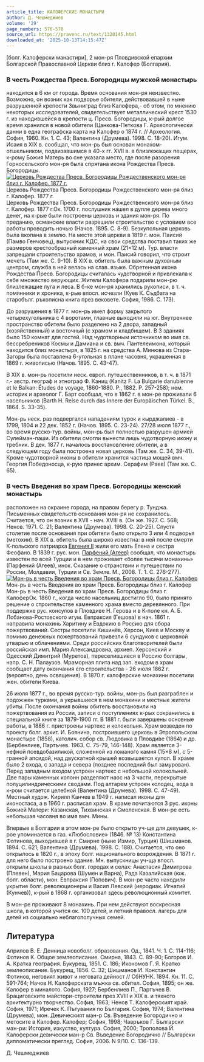 ```yaml
---
article_title: КАЛОФЕРСКИЕ МОНАСТЫРИ
author: Д. Чешмеджиев
volume: '29'
page_numbers: 576-578
source_url: https://pravenc.ru/text/1320145.html
downloaded_at: '2025-10-13T14:15:47Z'
---
```


[болг. Калоферски манастири], 2 мон-ря Пловдивской епархии Болгарской Православной Церкви близ г. Калофер (Болгария).

### В честь Рождества Пресв. Богородицы мужской монастырь

находится в 6 км от города. Время основания мон-ря неизвестно. Возможно, он возник как подворье обители, действовавшей в ныне разрушенной крепости Звыниград близ Калофера,- об этом, по мнению некоторых исследователей, свидетельствует металлический крест 1530 г. из находившейся в крепости ц. Пресв. Богородицы, к-рый долгое время хранился в новой обители (Цанкова-Петкова Г. Археологически данни в една географска карта на Калофер о 1874 г. // Археология. София, 1960. Кн. 1. С. 43; Валентина (Друмева). 1998. С. 18-20). Игум. Исаия в XIX в. сообщал, что мон-рь был основан монахом-отшельником, подвизавшимся в 40-х гг. XVII в. в близлежащих пещерах, к-рому Божия Матерь во сне указала место, где после разорения Горносельского мон-ря была спрятана икона Рождества Пресв. Богородицы.[![Церковь Рождества Пресв. Богородицы Рождественского мон-ря близ г. Калофер. 1877 г.](https://pravenc.ru/data/2012/09/11/1233263961/i200.jpg "Кликните для увеличения картинки")](https://pravenc.ru/data/2012/09/11/1233263961/i400.jpg)Церковь Рождества Пресв. Богородицы Рождественского мон-ря близ г. Калофер. 1877 г.  
Церковь Рождества Пресв. Богородицы Рождественского мон-ря близ г. Калофер. 1877 г.Ок. 1700 г. послушник нашел в дупле дерева много денег, на к-рые были построены церковь и здания мон-ря. По преданию, османские власти разрешили строительство с условием все работы проводить ночью (Начов. 1895. С. 8-9). Безкупольная церковь была вкопана в землю. На месте этой церкви в 1819 г. мон. Паисий (Памво Генчовец), выпускник КДС, на свои средства поставил таких же размеров крестообразный каменный храм (21×12 м). Тур. власти запрещали строительство храмов, и мон. Паисий говорил, что строит мечеть (Там же. С. 9-10). В XIX в. обитель была важным духовным центром, служба в ней велась на слав. языке. Обретенная икона Рождества Пресв. Богородицы считалась чудотворной и привлекала к себе множество верующих. Жители Калофера подарили мон-рю близлежащие луга и леса. В б-ке мон-ря хранились рукописи, в т. ч. помянники и хроника, к-рые впосл. исчезли (Куев К. Съдбата на старобълг. ръкописна книга през вековете. София, 1986. С. 173).

До разрушения в 1877 г. мон-рь имел форму закрытого четырехугольника с 4 воротами, главные выходили на юг. Внутреннее пространство обители было разделено на 2 двора, западный (хозяйственный) и восточный (с храмом и кладбищем). В 3 зданиях было 150 комнат для гостей. Над чудотворным источником во имя св. бессребреников Космы и Дамиана и св. вмч. Пантелеимона, который находится близ монастыря, в 1825 г. на средства А. Минюва из Стара-Загоры была поставлена 6-угольная в плане часовня, украшенная в 1869 г. живописью (Начов. 1895. С. 43-47).

В XIX в. мон-рь посетили неск. европ. путешественников, в т. ч. в 1871 г.- австр. географ и этнограф Ф. Каниц (Kanitz F. La Bulgarie danubienne et le Balkan: Études de voyage, 1860-1880. P., 1882. Р. 257-258); нем. историк и археолог Г. Барт сообщал, что в 1862 г. в мон-ре проживали 6 насельников (Barth H. Reise durch das Innere der Europäischen Türkei. B., 1864. S. 33-35).

Мон-рь неск. раз подвергался нападениям турок и кырджалиев - в 1799, 1804 и 22 дек. 1852 г. (Начов. 1895. С. 23-24). 27/28 июля 1877 г., во время русско-тур. войны, мон-рь был полностью разрушен армией Сулейман-паши. Из обители смогли вынести лишь чудотворную икону и требник. В дек. 1877 г. началось восстановление обители, а в следующем году была построена новая церковь (Там же. С. 34, 39-41). Кроме чудотворной иконы в обители хранится частица мощей вмч. Георгия Победоносца, к-рую принес архим. Серафим (Раев) (Там же. С. 65).

### В честь Введения во храм Пресв. Богородицы женский монастырь

расположен на окраине города, на правом берегу р. Тунджа. Письменных свидетельств основания мон-ря не сохранилось. Считается, что он возник в XVII - нач. XVIII в. (Он же. 1927. С. 568; Ненов. 1971. С. 21; Валентина (Друмева). 1998. С. 20-25). Спустя столетие после основания при обители было открыто 3 или 4 подворья (метохии). В XIX в. обитель была широко известна: в ней после смерти К-польского патриарха [Евгения II](<https://pravenc.ru/text/Евгения II.html>) жили его мать Елена и сестра Феофано. В 1839 г. рус. мон. [Парфений (Агеев)](<https://pravenc.ru/text/Парфений (Агеев).html>) сообщал, что монастырь известен по всей Турции и в нем проживает «более тысячи монахинь» (Парфений (Агеев), инок. Сказание о странствии и путешествии по России, Молдавии, Турции и Св. Земле. М., 2008. Т. 1. С. 276-277).[![Мон-рь в честь Введения во храм Пресв. Богородицы близ г. Калофер](https://pravenc.ru/data/2012/09/11/1233264083/i200.jpg "Кликните для увеличения картинки")](https://pravenc.ru/data/2012/09/11/1233264083/i400.jpg)Мон-рь в честь Введения во храм Пресв. Богородицы близ г. Калофер  
Мон-рь в честь Введения во храм Пресв. Богородицы близ г. КалоферОк. 1860 г., когда число насельниц достигло 90, было принято решение о строительстве каменного храма вместо деревянного. При поддержке рус. консулов в Пловдиве Н. Герова и в К-поле кн. А. Б. Лобанова-Ростовского игум. Евпраксия (Гешова) в нач. 1861 г. направила монахинь Харитину и Евдокию в Россию для сбора пожертвований. Сестры посетили Кишинёв, Херсон, Киев и Москву и помимо денежных пожертвований привезли 6 сундуков с церковной утварью и облачениями. Среди российских благотворителей были российская имп. Мария Александровна, архиеп. Херсонский и Одесский Димитрий (Муретов), переселившиеся в Россию болгары, напр. С. Н. Палаузов. Мраморная плита над зап. входом в храм сообщает дату окончания его строительства - 26 июля 1862 г. (вероятно, день освящения). В 1870 г. калоферские монахини посетили жен. обители Киева.

26 июля 1877 г., во время русско-тур. войны, мон-рь был разграблен и подожжен турками, а укрывшиеся в нем монахини и местные жители убиты. После окончания войны обитель восстановили на пожертвования из России, записи о поступлениях к-рых сохранились в специальной книге за 1879-1900 гг. В 1881 г. были завершены основные работы, в 1886 г. пристроены нартекс и колокольня. Храм возведен по проекту болг. архит. И. Боянина, построившего церковь в Этропольском монастыре (1858), католич. собор св. Людовика в Пловдиве (1864) и др. (Бербенлиев, Партъчев. 1963. С. 75-79, 146-148). Храм является 3-нефной псевдобазиликой, сложенной из ломаного камня (15×8 м), с 5-гранной апсидой, над двускатной крышей возвышается купол. В храме было 2 входа, с запада и севера (позднее последний был замурован). Перед западным входом устроен нартекс с небольшой колокольней. Две пары каменных колонн разделяют наос на 3 части, перекрытые полуцилиндрическими сводами. Под алтарем устроен колодец, вода в к-ром считается целебной (Валентина (Друмева). 1998. С. 47-49). Местный худож. Кирилл Канчев в 1949 г. написал иконы для иконостаса, а в 1960 г. расписал храм. В храме почитаются 3 рус. иконы Божией Матери: Казанская, Тихвинская и Смоленская. В мон-ре есть небольшая часовня во имя вмч. Мины.

Впервые в Болгарии в этом мон-ре было открыто уч-ще для девушек, к-рое упоминается в газ. «Любословие» (1846. № 13) Константина Фотинова, выходившей в г. Смирне (ныне Измир, Турция) (Шишманов. 1894. С. 621; Валентина (Друмева). 1998. С. 188). Считается, что оно открылось в 1820 г., в эпоху болг. национального возрождения. В 1871 г. для него было построено здание. Мн. выпускницы уч-ща впосл. открыли школы в разных болг. городах и селах: Анастасия Димитрова (Плевен), Мария Бацарова (Шумен и Варна), Рада Казалийская (юж. болг. области), мон. Евпраксия (Попович). В мон-ре часто находили укрытие болг. революционеры и Васил Левский (иеродиак. Игнатий (Кунчев)), к-рый в 1868 г. организовал здесь революционный комитет.

В мон-ре проживают 8 монахинь. При нем действуют воскресная школа, в которой учится ок. 100 детей, и летний правосл. лагерь для детей из социально неблагополучных семей.

## Литература

Априлов В. Е. Денница новоболг. образования. Од., 1841. Ч. 1. С. 114-116; Фотинов К. Общое землеописание. Смирна, 1843. С. 89-90; Богоров И. А. Кратка география. Букурещ, 1851. С. 186; Икономов Г. Я. Кратко землеописание. Букурещ, 1856. С. 32; Шишманов И. Константин Фотинов, неговият живот и неговата дейност // СбНУНК. 1894. Кн. 11. С. 591-764; Начов Н. Калоферската мъжка св. обител. София, 1895; он же. Калофер в миналото. София, 1927; Бербенлиев П., Партъчев В. Брациговските майстори-строители през ХVIII и XIX в. и тяхното архитектурно творчество. София, 1963; Ненов Т. Калоферският край. София, 1971; Иречек К. Пътувания по България. София, 1974; Валентина (Друмева), мон. Девическият ман-р Св. Въведение Богородично и метосите в Калофер. Калофер; София, 1998; Чавръков Г. Български ман-ри: История, изкуство, култура. София, 2000; Трополова Й. Калоферски девически ман-р Св. Въведение Богородично // Български дипломатически преглед. София, 2006. N 9/10. С. 136-139.

Д. Чешмеджиев
